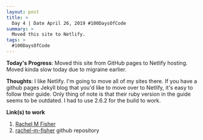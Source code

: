 ```yaml
---
layout: post
title: >
  Day 4 | Date April 26, 2019 #100DaysOfCode
summary: >
  Moved this site to Netlify.
tags: >
  #100DaysOfCode
---
```



**Today's Progress**: Moved this site from GitHub pages to Netlify hosting. Moved kinda slow today due to migraine earlier.

**Thoughts**: I like Netlify. I'm going to move all of my sites there. If you have a github pages Jekyll blog that you'd like to move over to Netlify, it's easy to follow their guide. Only thing of note is that their ruby version in the guide seems to be outdated. I had to use 2.6.2 for the build to work.

**Link(s) to work**
1. [Rachel M Fisher](https://www.rachelmfisher.com)
2. [rachel-m-fisher](https://github.com/Elenaltarien/rachel-m-fisher) github repository 